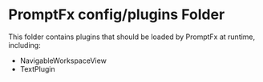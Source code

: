 # PromptFx config/plugins Folder

This folder contains plugins that should be loaded by PromptFx at runtime, including:

- NavigableWorkspaceView
- TextPlugin